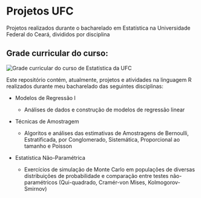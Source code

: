 # Projetos UFC
Projetos realizados durante o bacharelado em Estatística na Universidade Federal do Ceará, divididos por disciplina

## Grade curricular do curso:

![Grade curricular do curso de Estatística da UFC](https://dema.ufc.br/wp-content/uploads/2017/09/fluxograma-estatistica.png "Grade curricular do curso de Estatística da UFC")

Este repositório contém, atualmente, projetos e atividades na linguagem R realizados durante meu bacharelado das seguintes disciplinas:

- Modelos de Regressão I
     - Análises de dados e construção de modelos de regressão linear
  
- Técnicas de Amostragem
     - Algoritos e análises das estimativas de Amostragens de Bernoulli, Estratificada, por Conglomerado, Sistemática, Proporcional ao tamanho e Poisson
  
- Estatística Não-Paramétrica
     - Exercícios de simulação de Monte Carlo em populações de diversas distribuições de probabilidade e comparação entre testes não-paramétricos (Qui-quadrado, Cramér-von Mises, Kolmogorov-Smirnov)









